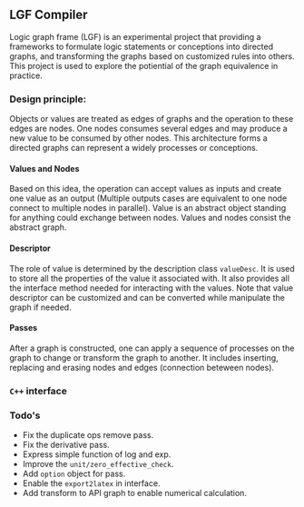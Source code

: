 ## LGF Compiler

Logic graph frame (LGF) is an experimental project that providing a frameworks to formulate logic statements or conceptions into directed graphs, and transforming the graphs based on customized rules into others. This project is used to explore the potiential of the graph equivalence in practice. 

### Design principle:

Objects or values are treated as edges of graphs and the operation to these edges are nodes. One nodes consumes several edges and may produce a new value to be consumed by other nodes. This architecture forms a directed graphs can represent a widely processes or conceptions. 

#### Values and Nodes
Based on this idea, the operation can accept values as inputs and create one value as an output (Multiple outputs cases are equivalent to one node connect to multiple nodes in parallel). Value is an abstract object standing for anything could exchange between nodes.  Values and nodes consist the abstract graph.

#### Descriptor
The role of value is determined by the description class `valueDesc`. It is used to store all the properties of the value it associated with. It also provides all the interface method needed for interacting with the values. Note that value descriptor can be customized and can be converted while manipulate the graph if needed.

#### Passes
After a graph is constructed, one can apply a sequence of processes on the graph to change or transform the graph to another. It includes inserting, replacing and erasing nodes and edges (connection beteween nodes). 

### `C++` interface

### Todo's

* Fix the duplicate ops remove pass.
* Fix the derivative pass.
* Express simple function of log and exp.
* Improve the `unit/zero_effective_check`.
* Add `option` object for pass.
* Enable the `export2latex` in interface.
* Add transform to API graph to enable numerical calculation.
